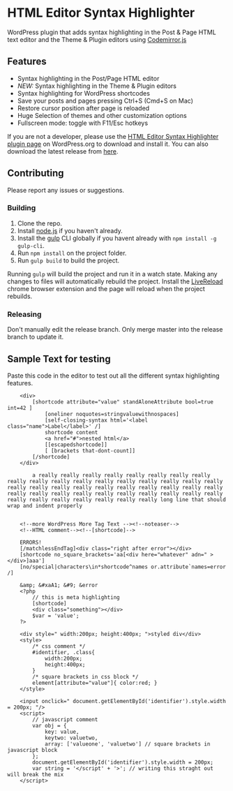 # HTML Editor Syntax Highlighter

WordPress plugin that adds syntax highlighting in the Post & Page HTML text editor and the Theme & Plugin editors using [Codemirror.js](http://codemirror.net/)

## Features

* Syntax highlighting in the Post/Page HTML editor
* _NEW:_ Syntax highlighting in the Theme & Plugin editors
* Syntax highlighting for WordPress shortcodes
* Save your posts and pages pressing Ctrl+S (Cmd+S on Mac)
* Restore cursor position after page is reloaded
* Huge Selection of themes and other customization options
* Fullscreen mode: toggle with F11/Esc hotkeys

If you are not a developer, please use the [HTML Editor Syntax Highlighter plugin page](http://wordpress.org/plugins/html-editor-syntax-highlighter/) on WordPress.org to download and install it. You can also download the latest release from [here](https://github.com/mukhortov/HESH-WordPress-Plugin/releases).

## Contributing

Please report any issues or suggestions.

### Building
1. Clone the repo.
2. Install [node.js](https://nodejs.org/) if you haven't already.
3. Install the [gulp](http://gulpjs.com/) CLI globally if you havent already with `npm install -g gulp-cli`.
4. Run `npm install` on the project folder.
5. Run `gulp build` to build the project.

Running `gulp` will build the project and run it in a watch state. Making any changes to files will automatically rebuild the project. Install the [LiveReload](https://chrome.google.com/webstore/detail/livereload/jnihajbhpnppcggbcgedagnkighmdlei) chrome browser extension and the page will reload when the project rebuilds.

### Releasing
Don't manually edit the release branch. Only merge master into the release branch to update it.

## Sample Text for testing

Paste this code in the editor to test out all the different syntax highlighting features.

```
	<div>
		[shortcode attribute="value" standAloneAttribute bool=true int=42 ]
			[oneliner noquotes=stringvaluewithnospaces]
			[self-closing-syntax html='<label class="name">Label</label>' /]
			shortcode content 
			<a href="#">nested html</a>
			[[escapedshortcode]]
			[ [brackets that-dont-count]]
		[/shortcode]
	</div>

		a really really really really really really really really really really really really really really really really really really really really really really really really really really really really really really really really really really really really really really really really really really really really really long line that should wrap and indent properly


	<!--more WordPress More Tag Text --><!--noteaser-->
	<!--HTML comment--><!--[shortcode]-->

	ERRORS!
	[/matchlessEndTag]<div class="right after error"></div>
	[shortcode no_square_brackets='aa[<div here="whatever" adn=" ></div>]aaa']
	[no/special|characters\in*shortcode^names or.attribute`names=error /]

	&amp; &#xaA1; &#9; &error
	<?php 
		// this is meta highlighting
		[shortcode] 
		<div class="something"></div>
		$var = 'value'; 
	?>

	<div style=" width:200px; height:400px; ">styled div</div>
	<style>
		/* css comment */
		#identifier, .class{
			width:200px;
			height:400px;
		}
		/* square brackets in css block */
		element[attribute="value"]{ color:red; }
	</style>

	<input onclick=" document.getElementById('identifier').style.width = 200px; "/>
	<script>
		// javascript comment
		var obj = {
			key: value,
			keytwo: valuetwo,
			array: ['valueone', 'valuetwo'] // square brackets in javascript block
		};
		document.getElementById('identifier').style.width = 200px;
		var string = '</script' + '>'; // writing this straght out will break the mix
	</script>
```